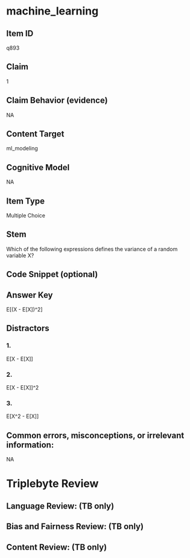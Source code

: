 # machine_learning

## Item ID
q893

## Claim
1

## Claim Behavior (evidence)
NA

## Content Target
ml_modeling

## Cognitive Model
NA

## Item Type
Multiple Choice

## Stem
Which of the following expressions defines the variance of a random variable X?

## Code Snippet (optional)


## Answer Key
E[(X - E[X])^2]

## Distractors

### 1.
E[X - E[X]]

### 2.
E[X - E[X]]^2

### 3.
E[X^2 - E[X]]

## Common errors, misconceptions, or irrelevant information:
NA

# Triplebyte Review


## Language Review: (TB only)


## Bias and Fairness Review: (TB only)


## Content Review: (TB only)


